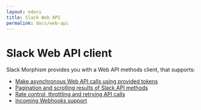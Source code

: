 ```yaml
---
layout: edocs
title: Slack Web API
permalink: docs/web-api
---
```

# Slack Web API client

Slack Morphism provides you with a Web API methods client, that supports:
- [Make asynchronous Web API calls using provided tokens](docs/web-api/make-web-api-calls)
- [Pagination and scrolling results of Slack API methods](/docs/web-api/pagination)
- [Rate control, throttling and retrying API calls](/docs/web-api/rate-control)
- [Incoming Webhooks support](/docs/web-api/incoming-webhooks)
